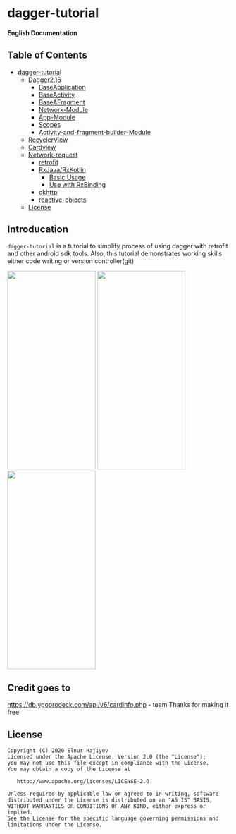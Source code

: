 # dagger-tutorial

#### English Documentation

## Table of Contents
- [dagger-tutorial](#dagger-tutorial)
  * [Dagger2.16](#Dagger2.16)
    + [BaseApplication](#BaseApplication)
    + [BaseActivity](#BaseActivity)
    + [BaseAFragment](#BaseAFragment)
    + [Network-Module](#Network-Module)
    + [App-Module](#App-Module)
    + [Scopes](#scopes)
    + [Activity-and-fragment-builder-Module](#Activity-and-fragment-builder-Module)
  * [RecyclerView](#RecyclerView)
  * [Cardview](#Cardview)
  * [Network-request](#how-to-use)
    + [retrofit](#retrofit)
    + [RxJava/RxKotlin](#rxjava-rxkotlin)
      - [Basic Usage](#basic-usage)
      - [Use with RxBinding](#use-with-rxbinding)
    + [okhttp](#okhttp)
    + [reactive-objects](#reactive-objects)
  * [License](#license)

## Introducation
`dagger-tutorial` is a tutorial to simplify process of using dagger with retrofit and other android sdk tools. Also, this tutorial demonstrates working skills either code writing or version controller(git)

<div align="left" style="display:inline">
<img width="200" height="450" src="https://i.ibb.co/FgQmy9N/Screenshot-2020-04-04-20-02-55.png">
</div>

<div align="center" style="display:inline">
<img width="200" height="450" src="https://i.ibb.co/0sGkgjT/Screenshot-2020-04-04-20-02-49.png">
</div>

<div align="right" style="display:inline">
<img width="200" height="450" src="https://i.ibb.co/nw4qF7T/Screenshot-2020-04-04-20-02-39.png">
</div>

## Credit goes to
https://db.ygoprodeck.com/api/v6/cardinfo.php - team
Thanks for making it free

## License
    Copyright (C) 2020 Elnur Hajiyev
    Licensed under the Apache License, Version 2.0 (the "License");
    you may not use this file except in compliance with the License.
    You may obtain a copy of the License at

       http://www.apache.org/licenses/LICENSE-2.0

    Unless required by applicable law or agreed to in writing, software
    distributed under the License is distributed on an "AS IS" BASIS,
    WITHOUT WARRANTIES OR CONDITIONS OF ANY KIND, either express or implied.
    See the License for the specific language governing permissions and
    limitations under the License.
